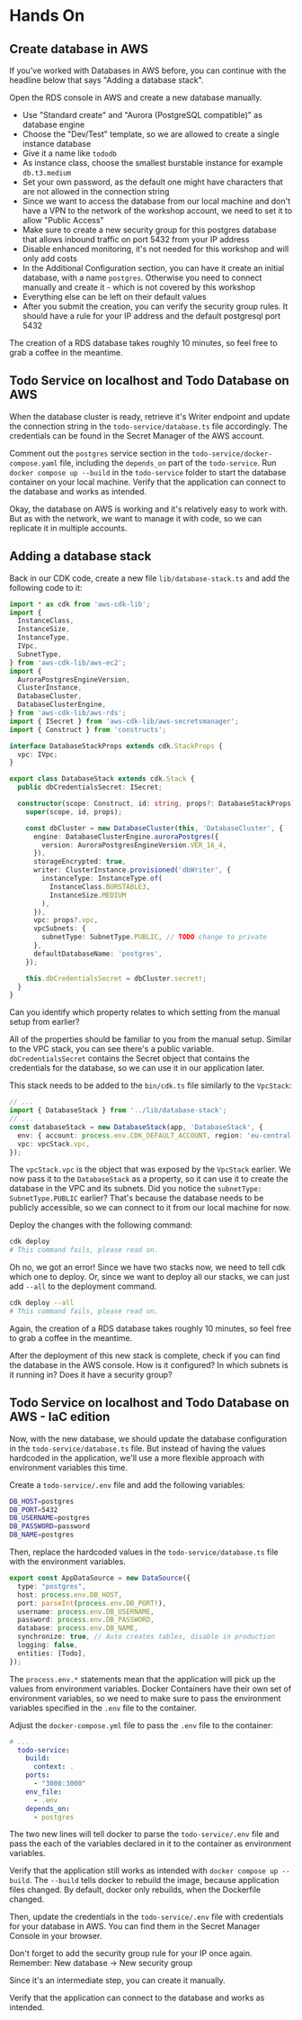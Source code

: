 # Hands On

## Create database in AWS

If you've worked with Databases in AWS before, you can continue with the headline below that says "Adding a database stack".

Open the RDS console in AWS and create a new database manually.

- Use "Standard create" and "Aurora (PostgreSQL compatible)" as database engine
- Choose the "Dev/Test" template, so we are allowed to create a single instance database
- Give it a name like `tododb`
- As instance class, choose the smallest burstable instance for example `db.t3.medium`
- Set your own password, as the default one might have characters that are not allowed in the connection string
- Since we want to access the database from our local machine and don't have a VPN to the network of the workshop account, we need to set it to allow "Public Access"
- Make sure to create a new security group for this postgres database that allows inbound traffic on port 5432 from your IP address
- Disable enhanced monitoring, it's not needed for this workshop and will only add costs
- In the Additional Configuration section, you can have it create an initial database, with a name `postgres`. Otherwise you need to connect manually and create it - which is not covered by this workshop
- Everything else can be left on their default values
- After you submit the creation, you can verify the security group rules. It should have a rule for your IP address and the default postgresql port 5432

The creation of a RDS database takes roughly 10 minutes, so feel free to grab a coffee in the meantime.


## Todo Service on localhost and Todo Database on AWS

When the database cluster is ready, retrieve it's Writer endpoint and update the connection string in the `todo-service/database.ts` file accordingly.
The credentials can be found in the Secret Manager of the AWS account.

Comment out the `postgres` service section in the `todo-service/docker-compose.yaml` file, including the `depends_on` part of the `todo-service`.
Run `docker compose up --build` in the `todo-service` folder to start the database container on your local machine.
Verify that the application can connect to the database and works as intended.

Okay, the database on AWS is working and it's relatively easy to work with. But as with the network, we want to manage it with code, so we can replicate it in multiple accounts.

## Adding a database stack

Back in our CDK code, create a new file `lib/database-stack.ts` and add the following code to it:

```typescript
import * as cdk from 'aws-cdk-lib';
import {
  InstanceClass,
  InstanceSize,
  InstanceType,
  IVpc,
  SubnetType,
} from 'aws-cdk-lib/aws-ec2';
import {
  AuroraPostgresEngineVersion,
  ClusterInstance,
  DatabaseCluster,
  DatabaseClusterEngine,
} from 'aws-cdk-lib/aws-rds';
import { ISecret } from 'aws-cdk-lib/aws-secretsmanager';
import { Construct } from 'constructs';

interface DatabaseStackProps extends cdk.StackProps {
  vpc: IVpc;
}

export class DatabaseStack extends cdk.Stack {
  public dbCredentialsSecret: ISecret;

  constructor(scope: Construct, id: string, props?: DatabaseStackProps) {
    super(scope, id, props);

    const dbCluster = new DatabaseCluster(this, 'DatabaseCluster', {
      engine: DatabaseClusterEngine.auroraPostgres({
        version: AuroraPostgresEngineVersion.VER_16_4,
      }),
      storageEncrypted: true,
      writer: ClusterInstance.provisioned('dbWriter', {
        instanceType: InstanceType.of(
          InstanceClass.BURSTABLE3,
          InstanceSize.MEDIUM
        ),
      }),
      vpc: props?.vpc,
      vpcSubnets: {
        subnetType: SubnetType.PUBLIC, // TODO change to private
      },
      defaultDatabaseName: 'postgres',
    });

    this.dbCredentialsSecret = dbCluster.secret!;
  }
}
```

Can you identify which property relates to which setting from the manual setup from earlier?

All of the properties should be familiar to you from the manual setup.
Similar to the VPC stack, you can see there's a public variable. `dbCredentialsSecret` contains the Secret object that contains the credentials for the database, so we can use it in our application later.

This stack needs to be added to the `bin/cdk.ts` file similarly to the `VpcStack`:

```typescript
// ...
import { DatabaseStack } from '../lib/database-stack';
// ...
const databaseStack = new DatabaseStack(app, 'DatabaseStack', {
  env: { account: process.env.CDK_DEFAULT_ACCOUNT, region: 'eu-central-1' },
  vpc: vpcStack.vpc,
});
```

The `vpcStack.vpc` is the object that was exposed by the `VpcStack` earlier. We now pass it to the `DatabaseStack` as a property, so it can use it to create the database in the VPC and its subnets.
Did you notice the `subnetType: SubnetType.PUBLIC` earlier? That's because the database needs to be publicly accessible, so we can connect to it from our local machine for now.

Deploy the changes with the following command:

```sh
cdk deploy
# This command fails, please read on.
```

Oh no, we got an error!
Since we have two stacks now, we need to tell cdk which one to deploy. Or, since we want to deploy all our stacks, we can just add `--all` to the deployment command.

```sh
cdk deploy --all
# This command fails, please read on.
```

Again, the creation of a RDS database takes roughly 10 minutes, so feel free to grab a coffee in the meantime.

After the deployment of this new stack is complete, check if you can find the database in the AWS console.
How is it configured? In which subnets is it running in? Does it have a security group?


## Todo Service on localhost and Todo Database on AWS - IaC edition

Now, with the new database, we should update the database configuration in the `todo-service/database.ts` file.
But instead of having the values hardcoded in the application, we'll use a more flexible approach with environment variables this time.

Create a `todo-service/.env` file and add the following variables:

```sh
DB_HOST=postgres
DB_PORT=5432
DB_USERNAME=postgres
DB_PASSWORD=password
DB_NAME=postgres
```

Then, replace the hardcoded values in the `todo-service/database.ts` file with the environment variables.

```typescript
export const AppDataSource = new DataSource({
  type: "postgres",
  host: process.env.DB_HOST,
  port: parseInt(process.env.DB_PORT!),
  username: process.env.DB_USERNAME,
  password: process.env.DB_PASSWORD,
  database: process.env.DB_NAME,
  synchronize: true, // Auto creates tables, disable in production
  logging: false,
  entities: [Todo],
});
```

The `process.env.*` statements mean that the application will pick up the values from environment variables.
Docker Containers have their own set of environment variables, so we need to make sure to pass the environment variables specified in the `.env` file to the container.

Adjust the `docker-compose.yml` file to pass the `.env` file to the container:

```yaml
# ...
  todo-service:
    build:
      context: .
    ports:
      - "3000:3000"
    env_file:
      - .env
    depends_on:
      - postgres
```

The two new lines will tell docker to parse the `todo-service/.env` file and pass the each of the variables declared in it to the container as environment variables.

Verify that the application still works as intended with `docker compose up --build`.
The `--build` tells docker to rebuild the image, because application files changed.
By default, docker only rebuilds, when the Dockerfile changed.

Then, update the credentials in the `todo-service/.env` file with credentials for your database in AWS.
You can find them in the Secret Manager Console in your browser.

Don't forget to add the security group rule for your IP once again. Remember: New database -> New security group

Since it's an intermediate step, you can create it manually.

Verify that the application can connect to the database and works as intended.
